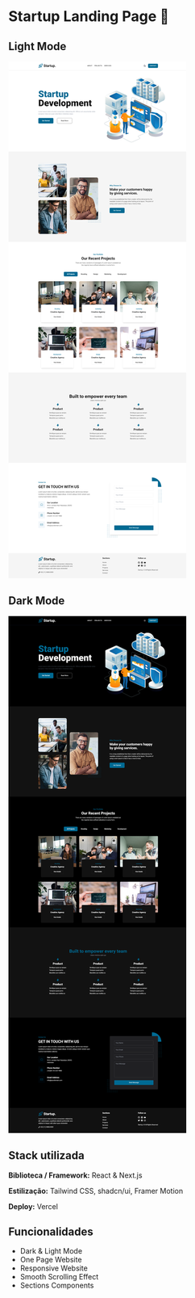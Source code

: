 # Startup Landing Page 🚀

## Light Mode
![App Screenshot](https://github.com/lyrarod/startup-dev/blob/main/public/light-screenshot.png)

## Dark Mode
![App Screenshot](https://github.com/lyrarod/startup-dev/blob/main/public/dark-screenshot.png)

## Stack utilizada

**Biblioteca / Framework:** React & Next.js

**Estilização:** Tailwind CSS, shadcn/ui, Framer Motion

**Deploy:** Vercel

## Funcionalidades

- Dark & Light Mode
- One Page Website
- Responsive Website
- Smooth Scrolling Effect
- Sections Components
